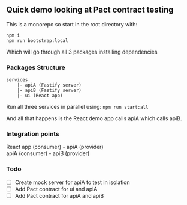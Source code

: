 ## Quick demo looking at Pact contract testing

This is a monorepo so start in the root directory with:

```
npm i
npm run bootstrap:local
```

Which will go through all 3 packages installing dependencies

### Packages Structure

```
services
    |- apiA (Fastify server)
    |- apiB (Fastify server)
    |- ui (React app)

```

Run all three services in parallel using:
`npm run start:all`

And all that happens is the React demo app calls apiA which calls apiB.

### Integration points

React app (consumer) - apiA (provider)  
apiA (consumer) - apiB (provider)

### Todo

- [ ] Create mock server for apiA to test in isolation
- [ ] Add Pact contract for ui and apiA
- [ ] Add Pact contract for apiA and apiB
